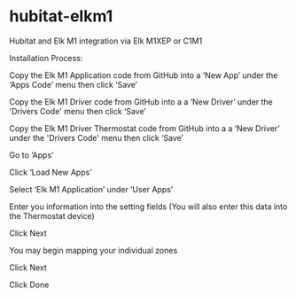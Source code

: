# hubitat-elkm1
Hubitat and Elk M1 integration via Elk M1XEP or C1M1

Installation Process:

Copy the Elk M1 Application code from GitHub into a ‘New App’ under the ‘Apps Code’ menu then click ‘Save’

Copy the Elk M1 Driver code from GitHub into a a ‘New Driver’ under the 'Drivers Code' menu then click ‘Save’

Copy the Elk M1 Driver Thermostat code from GitHub into a a ‘New Driver’ under the 'Drivers Code' menu then click ‘Save’

Go to ‘Apps’

Click ‘Load New Apps’

Select ‘Elk M1 Application’ under ‘User Apps’

Enter you information into the setting fields (You will also enter this data into the Thermostat device)

Click Next

You may begin mapping your individual zones

Click Next

Click Done

